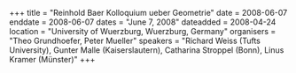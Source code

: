 +++
title = "Reinhold Baer Kolloquium ueber Geometrie"
date = 2008-06-07
enddate = 2008-06-07
dates = "June 7, 2008"
dateadded = 2008-04-24
location = "University of Wuerzburg, Wuerzburg, Germany"
organisers = "Theo Grundhoefer, Peter Mueller"
speakers = "Richard Weiss (Tufts University), Gunter Malle (Kaiserslautern), Catharina Stroppel (Bonn), Linus Kramer (Münster)"
+++
